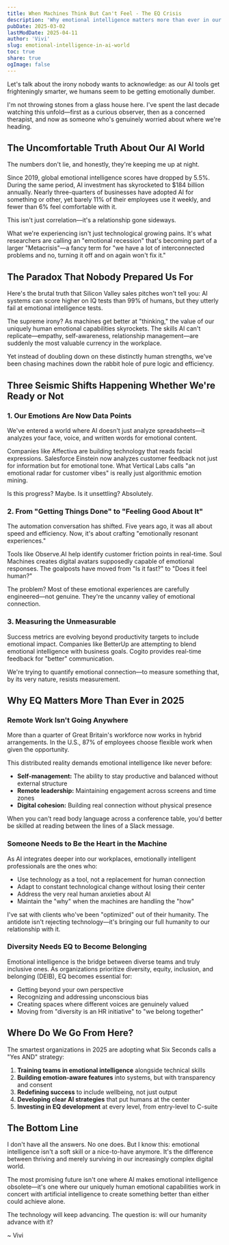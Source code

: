 ```yaml
---
title: When Machines Think But Can't Feel - The EQ Crisis
description: 'Why emotional intelligence matters more than ever in our AI-saturated reality'
pubDate: 2025-03-02
lastModDate: 2025-04-11
author: 'Vivi'
slug: emotional-intelligence-in-ai-world
toc: true
share: true
ogImage: false
---
```


Let's talk about the irony nobody wants to acknowledge: as our AI tools get frighteningly smarter, we humans seem to be getting emotionally dumber.

I'm not throwing stones from a glass house here. I've spent the last decade watching this unfold—first as a curious observer, then as a concerned therapist, and now as someone who's genuinely worried about where we're heading.

## The Uncomfortable Truth About Our AI World

The numbers don't lie, and honestly, they're keeping me up at night.

Since 2019, global emotional intelligence scores have dropped by 5.5%. During the same period, AI investment has skyrocketed to $184 billion annually. Nearly three-quarters of businesses have adopted AI for something or other, yet barely 11% of their employees use it weekly, and fewer than 6% feel comfortable with it.

This isn't just correlation—it's a relationship gone sideways.

What we're experiencing isn't just technological growing pains. It's what researchers are calling an "emotional recession" that's becoming part of a larger "Metacrisis"—a fancy term for "we have a lot of interconnected problems and no, turning it off and on again won't fix it."

## The Paradox That Nobody Prepared Us For

Here's the brutal truth that Silicon Valley sales pitches won't tell you: AI systems can score higher on IQ tests than 99% of humans, but they utterly fail at emotional intelligence tests.

The supreme irony? As machines get better at "thinking," the value of our uniquely human emotional capabilities skyrockets. The skills AI can't replicate—empathy, self-awareness, relationship management—are suddenly the most valuable currency in the workplace.

Yet instead of doubling down on these distinctly human strengths, we've been chasing machines down the rabbit hole of pure logic and efficiency.

## Three Seismic Shifts Happening Whether We're Ready or Not

### 1. Our Emotions Are Now Data Points

We've entered a world where AI doesn't just analyze spreadsheets—it analyzes your face, voice, and written words for emotional content.

Companies like Affectiva are building technology that reads facial expressions. Salesforce Einstein now analyzes customer feedback not just for information but for emotional tone. What Vertical Labs calls "an emotional radar for customer vibes" is really just algorithmic emotion mining.

Is this progress? Maybe. Is it unsettling? Absolutely.

### 2. From "Getting Things Done" to "Feeling Good About It"

The automation conversation has shifted. Five years ago, it was all about speed and efficiency. Now, it's about crafting "emotionally resonant experiences."

Tools like Observe.AI help identify customer friction points in real-time. Soul Machines creates digital avatars supposedly capable of emotional responses. The goalposts have moved from "Is it fast?" to "Does it feel human?"

The problem? Most of these emotional experiences are carefully engineered—not genuine. They're the uncanny valley of emotional connection.

### 3. Measuring the Unmeasurable

Success metrics are evolving beyond productivity targets to include emotional impact. Companies like BetterUp are attempting to blend emotional intelligence with business goals. Cogito provides real-time feedback for "better" communication.

We're trying to quantify emotional connection—to measure something that, by its very nature, resists measurement.

## Why EQ Matters More Than Ever in 2025

### Remote Work Isn't Going Anywhere

More than a quarter of Great Britain's workforce now works in hybrid arrangements. In the U.S., 87% of employees choose flexible work when given the opportunity.

This distributed reality demands emotional intelligence like never before:

- **Self-management:** The ability to stay productive and balanced without external structure
- **Remote leadership:** Maintaining engagement across screens and time zones
- **Digital cohesion:** Building real connection without physical presence

When you can't read body language across a conference table, you'd better be skilled at reading between the lines of a Slack message.

### Someone Needs to Be the Heart in the Machine

As AI integrates deeper into our workplaces, emotionally intelligent professionals are the ones who:

- Use technology as a tool, not a replacement for human connection
- Adapt to constant technological change without losing their center
- Address the very real human anxieties about AI
- Maintain the "why" when the machines are handling the "how"

I've sat with clients who've been "optimized" out of their humanity. The antidote isn't rejecting technology—it's bringing our full humanity to our relationship with it.

### Diversity Needs EQ to Become Belonging

Emotional intelligence is the bridge between diverse teams and truly inclusive ones. As organizations prioritize diversity, equity, inclusion, and belonging (DEIB), EQ becomes essential for:

- Getting beyond your own perspective
- Recognizing and addressing unconscious bias
- Creating spaces where different voices are genuinely valued
- Moving from "diversity is an HR initiative" to "we belong together"

## Where Do We Go From Here?

The smartest organizations in 2025 are adopting what Six Seconds calls a "Yes AND" strategy:

1. **Training teams in emotional intelligence** alongside technical skills
2. **Building emotion-aware features** into systems, but with transparency and consent
3. **Redefining success** to include wellbeing, not just output
4. **Developing clear AI strategies** that put humans at the center
5. **Investing in EQ development** at every level, from entry-level to C-suite

## The Bottom Line

I don't have all the answers. No one does. But I know this: emotional intelligence isn't a soft skill or a nice-to-have anymore. It's the difference between thriving and merely surviving in our increasingly complex digital world.

The most promising future isn't one where AI makes emotional intelligence obsolete—it's one where our uniquely human emotional capabilities work in concert with artificial intelligence to create something better than either could achieve alone.

The technology will keep advancing. The question is: will our humanity advance with it?

~ Vivi
